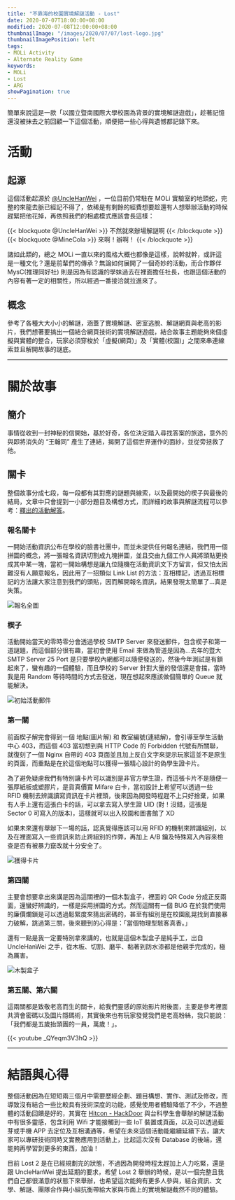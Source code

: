 ```yaml
---
title: "不靠海的校園實境解謎活動 - Lost"
date: 2020-07-07T18:00:00+08:00
modified: 2020-07-08T12:00:00+08:00
thumbnailImage: "/images/2020/07/07/lost-logo.jpg"
thumbnailImagePosition: left
tags:
- MOLi Activity
- Alternate Reality Game
keywords:
- MOLi
- Lost
- ARG
showPagination: true
---
```


簡單來說這是一款「以國立暨南國際大學校園為背景的實境解謎遊戲」，趁著記憶還沒被抹去之前回顧一下這個活動，順便把一些心得與遺憾都記錄下來。

<!--more-->

# 活動

## 起源

這個活動起源於 [@UncleHanWei](https://github.com/UncleHanWei) ，一位目前仍常駐在 MOLi 實驗室的地頭蛇，完整的來龍去脈已經記不得了，依稀是有剩餘的經費想要趁還有人想舉辦活動的時候趕緊把他花掉，再依照我們的相處模式應該會長這樣：

{{< blockquote @UncleHanWei >}}
不然就來辦場解謎啊
{{< /blockquote >}}
{{< blockquote @MineCola >}}
來啊！辦啊！
{{< /blockquote >}}

諸如此類的，總之 MOLi 一直以來的風格大概也都像是這樣，說幹就幹，或許這是一種文化？還是前輩們的傳承？無論如何展開了一個奇妙的活動，而合作夥伴 MysC(推理同好社) 則是因為有認識的學妹過去在裡面擔任社長，也跟這個活動的內容有著一定的相關性，所以經過一番接洽就拉進來了。

## 概念

參考了各種大大小小的解謎，涵蓋了實境解謎、密室逃脫、解謎網頁與老高的影片，我們想著要搞出一個結合網頁技術的實境解謎遊戲，結合故事主題能夠來個虛擬與實體的整合，玩家必須穿梭於「虛擬(網頁)」及「實體(校園)」之間來串連線索並且解開故事的謎底。

---

# 關於故事

## 簡介

事情從收到一封神秘的信開始，基於好奇，各位決定踏入尋找答案的旅途，意外的與即將消失的 “王翰同” 產生了連結，揭開了這個世界運作的面紗，並從旁拯救了他。

## 關卡

整個故事分成七段，每一段都有其對應的謎題與線索，以及最開始的楔子與最後的結局，文章中只會提到一小部分題目及構想方式，而詳細的故事與解謎流程可以參考：[釋出的活動解答](https://hackmd.io/@minecola/S1lOgHGAV)。

### 報名關卡

一開始活動資訊公布在學校的臉書社團中，而並未提供任何報名連結，我們用一個拼圖的概念，將一張報名資訊切割成九塊拼圖，並且交由九個工作人員將頭貼更換成其中某一塊，當初一開始構想是讓九位隨機在活動資訊文下方留言，但又怕太困難沒有人願意報名，因此用了一招類似 Link List 的方法：互相標記，透過互相標記的方法讓大家注意到我們的頭貼，因而解開報名資訊，結果發現太簡單了...真是失策。

![報名全圖](/images/2020/07/07/lost-logo.jpg)

### 楔子

活動開始當天的零時零分會透過學校 SMTP Server 來發送郵件，包含楔子和第一道謎題，而這個部分很有趣，當初會使用 Email 來做為管道是因為...去年的暨大 SMTP Server 25 Port 是只要學校內網都可以隨便發送的，然後今年測試是有鎖起來了，蠻有趣的一個體驗，而且學校的 Server 針對大量的發信還是會擋，當時我是用 Random 等待時間的方式去發送，現在想起來應該做個簡單的 Queue 就能解決。

![初始活動郵件](/images/2020/07/07/mail.png)

### 第一關

前面楔子解完會得到一個 地點(圖片解) 和 教室編號(連結解)，會引導至學生活動中心 403，而這個 403 當初想到與 HTTP Code 的 Forbidden 代號有所關聯，就復刻了一個 Nginx 自帶的 403 頁面並且加上反白文字來提示玩家這並不是原生的頁面，而重點是在於這個地點可以獲得一張精心設計的偽學生證卡片。

為了避免疑慮我們有特別讓卡片可以識別是非官方學生證，而這張卡片不是隨便一張厚紙板或塑膠片，是貨真價實 Mifare 白卡，當初設計上希望可以透過一些 RFID 機制去辨識讀寫資訊在卡片裡頭，後來因為開發時程趕不上只好捨棄，如果有人手上還有這張白卡的話，可以拿去寫入學生證 UID (對！沒錯，這張是 Sector 0 可寫入的版本)，這樣就可以出入校園和圖書館了 XD

如果未來還有舉辦下一場的話，認真覺得應該可以用 RFID 的機制來辨識組別，以及在裡面寫入一些資訊來防止跨組別的作弊，再加上 A/B 鑰及特殊寫入內容來檢查是否有被暴力竄改就十分安全了。

![獲得卡片](/images/2020/07/07/card.jpg)

### 第四關

主要會想要拿出來講是因為這關裡的一個木製盒子，裡面的 QR Code 分成正反兩面，還蠻好辨識的，一樣是採用拼圖的方式。然而這關有一個 BUG 在於我們使用的廉價爛鎖是可以透過鬆緊度來猜出密碼的，甚至有組別是在校園亂晃找到直接暴力破解，跳過第三關，後來聽到的心得是：「當個物理型駭客真香。」

還有一點是我一定要特別拿來講的，也就是這個木製盒子是純手工，出自 UncleHanWei 之手，從木板、切割、磨平、黏著到防水漆都是他親手完成的，極為厲害。

![木製盒子](/images/2020/07/07/box.jpg)

### 第五關、第六關

這兩關都是致敬老高而生的關卡，給我們靈感的原始影片附後面，主要是參考裡面共濟會密碼以及圖片隱碼術，其實後來也有玩家發覺我們是老高粉絲，我只能說：「我們都是五歲抬頭團的一員，萬歲！」。

{{< youtube _QYeqm3V3hQ >}}

---

# 結語與心得

整個活動因為在短短兩三個月中需要歷經企劃、題目構想、實作、測試及修改，而導致沒有結合一些比較具有技術深度的功能，感覺使用者體驗降低了不少，不過整體的活動回饋是好的，其實在 [Hitcon - HackDoor](https://hitcon.org/2019/hackdoor/) 與台科學生會舉辦的解謎活動中有很多靈感，包含利用 Wifi 才能接觸到一些 IoT 裝置或頁面，以及可以透過藍芽或手機 APP 去定位及互相溝通等，希望在未來這個活動能繼續延續下去，讓大家可以專研技術同時又實務應用到活動上，比起這次沒有 Database 的後端，還能夠再學習到更多的東西，加油！

目前 Lost 2 是在已經規劃完的狀態，不過因為開發時程太趕加上人力吃緊，還是跟 UncleHanWei 提出延期的要求，希望 Lost 2 舉辦的時候，是以一個完整且我們自己都很滿意的狀態下來舉辦，也希望這次能夠有更多人參與，結合資訊、文學、解謎、團隊合作與小組抗衡帶給大家與市面上的實境解謎截然不同的體驗。